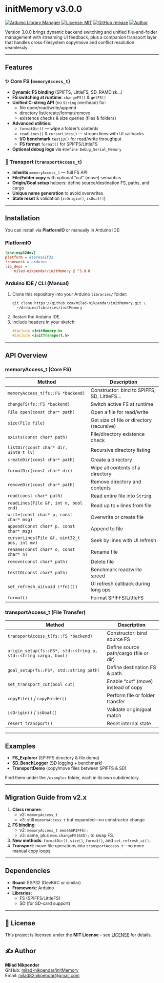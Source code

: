 # initMemory v3.0.0 

[![Arduino Library Manager](https://img.shields.io/badge/Arduino-Library_Manager-00979D.svg?logo=arduino&logoColor=white)](https://docs.arduino.cc/libraries/initmemory/)
[![License: MIT](https://img.shields.io/badge/License-MIT-yellow.svg)](https://opensource.org/licenses/MIT)
[![GitHub release](https://img.shields.io/github/v/release/milad-nikpendar/initMemory)](https://github.com/milad-nikpendar/initMemory/releases)
[![Author](https://img.shields.io/badge/Author-milad--nikpendar-blueviolet)](https://github.com/milad-nikpendar)

Version 3.0.0 brings dynamic backend switching and unified file-and-folder management with streaming UI feedback, plus a companion transport layer that handles cross-filesystem copy/move and conflict resolution seamlessly.

---

## Features

### ✨ Core FS (`memoryAccess_t`)

- **Dynamic FS binding** (SPIFFS, LittleFS, SD, RAMDisk…)  
- **FS switching at runtime**: `changeFS()` & `getFS()`  
- **Unified C-string API** (no `String` overhead) for:
  - file open/read/write/append  
  - directory list/create/format/remove  
  - existence checks & size queries (files & folders)  
- **Advanced utilities**:  
  - `formatDir()` — wipe a folder’s contents  
  - `readLines()` & `cursorLines()` — stream lines with UI callbacks  
  - **I/O benchmark** `testIO()` for read/write throughput  
  - **FS format** `format()` for SPIFFS/LittleFS  
- **Optional debug logs** via `#define Debug_Serial_Memory`

### 🔄 Transport (`transportAccess_t`)

- **Inherits** `memoryAccess_t` — full FS API  
- **File/Folder copy** with optional “cut” (move) semantics  
- **Origin/Goal setup** helpers: define source/destination FS, paths, and cargo  
- **Unique name generation** to avoid overwrites  
- **State reset** & validation (`isOrigin()`, `isGoal()`)

---

## Installation

You can install via **PlatformIO** or manually in Arduino IDE:

### PlatformIO

```ini
[env:esp32dev]
platform = espressif32
framework = arduino
lib_deps = 
    milad-nikpendar/initMemory @ ^3.0.0
```

### Arduino IDE / CLI (Manual)

1. Clone this repository into your Arduino `libraries/` folder:  
   ```bash
   git clone https://github.com/milad-nikpendar/initMemory.git \
     ~/Arduino/libraries/initMemory
   ```
2. Restart the Arduino IDE.  
3. Include headers in your sketch:
   ```cpp
   #include <initMemory.h>
   #include <initTransport.h>
   ```

---

## API Overview

### memoryAccess_t (Core FS)

| Method                                | Description                                           |
|---------------------------------------|-------------------------------------------------------|
| `memoryAccess_t(fs::FS *backend)`     | Constructor: bind to SPIFFS, SD, LittleFS…            |
| `changeFS(fs::FS *backend)`           | Switch active FS at runtime                           |
| `File open(const char* path)`         | Open a file for read/write                            |
| `size(File file)`                     | Get size of file or directory (recursive)             |
| `exists(const char* path)`            | File/directory existence check                        |
| `listDir(const char* dir, uint8_t lv)`| Recursive directory listing                           |
| `createDir(const char* path)`         | Create a directory                                     |
| `formatDir(const char* dir)`          | Wipe all contents of a directory                      |
| `removeDir(const char* path)`         | Remove directory and contents                         |
| `read(const char* path)`              | Read entire file into `String`                        |
| `readLines(File &f, int n, bool end)` | Read up to `n` lines from file                        |
| `write(const char* p, const char* msg)`| Overwrite or create file                             |
| `append(const char* p, const char* msg)`| Append to file                                       |
| `cursorLines(File &f, uint32_t pos, int mv)`| Seek by lines with UI refresh                 |
| `rename(const char* o, const char* n)`| Rename file                                           |
| `remove(const char* path)`            | Delete file                                           |
| `testIO(const char* path)`            | Benchmark read/write speed                            |
| `set_refresh_ui(void (*fn)())`        | UI refresh callback during long ops                   |
| `format()`                            | Format SPIFFS/LittleFS                                |

### transportAccess_t (File Transfer)

| Method                                                           | Description                                                |
|------------------------------------------------------------------|------------------------------------------------------------|
| `transportAccess_t(fs::FS *backend)`                             | Constructor: bind source FS                                 |
| `origin_setup(fs::FS*, std::string p, std::string cargo, bool)`  | Define source path/cargo (file or dir)                      |
| `goal_setup(fs::FS*, std::string path)`                          | Define destination FS & path                                |
| `set_transport_cut(bool cut)`                                    | Enable “cut” (move) instead of copy                         |
| `copyFile()` / `copyFolder()`                                    | Perform file or folder transfer                             |
| `isOrigin()` / `isGoal()`                                        | Validate origin/goal match                                  |
| `resert_transport()`                                             | Reset internal state                                        |

---

## Examples

- **FS_Explorer** (SPIFFS directory & file demo)  
- **SD_BenchLogger** (SD logging + benchmark)  
- **TransportDemo** (copy/move files between SPIFFS & SD)

Find them under the `/examples` folder, each in its own subdirectory.

---

## Migration Guide from v2.x

1. **Class rename**:  
   - v2: `memoryAccess_t`  
   - v3: still `memoryAccess_t` but expanded—no constructor change.  
2. **FS binding**:  
   - v2: `memoryAccess_t mem(&SPIFFS);`  
   - v3: same, plus `mem.changeFS(&SD);` to swap FS.  
3. **New methods**: `formatDir()`, `size()`, `format()`, and `set_refresh_ui()`.  
4. **Transport**: move file operations into `transportAccess_t`—no more manual copy loops.

---

## Dependencies

- **Board**: ESP32 (DevKitC or similar)  
- **Framework**: Arduino  
- **Libraries**:  
  - FS (SPIFFS/LittleFS)  
  - SD (for SD-card support)

---

## 🧾 License

This project is licensed under the **MIT License** – see [LICENSE](LICENSE) for details.

## ✍️ Author

**Milad Nikpendar**  
GitHub: [milad-nikpendar/initMemory](https://github.com/milad-nikpendar/initMemory)  
Email: milad82nikpendar@gmail.com  
